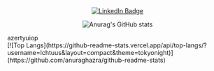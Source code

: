 <!--
**Ichtuus/Ichtuus** is a ✨ _special_ ✨ repository because its `README.md` (this file) appears on your GitHub profile.
- :telescope: I’m working as a Software Engineer and contributing to frontend and backend for building web applications.

- :seedling: Exploring Technical Content Writing.

- :zap: In my free time, I solve problems on GeeksforGeeks and read tech articles.

- :mailbox:How to reach me: [![Linkedin Badge](https://img.shields.io/badge/-kakbar-blue?style=flat&logo=Linkedin&logoColor=white)](your-linkedin-url)
Here are some ideas to get you started:

- 🔭 I’m currently working on ...
- 🌱 I’m currently learning ...
- 👯 I’m looking to collaborate on ...
- 🤔 I’m looking for help with ...
- 💬 Ask me about ...
- 📫 How to reach me: ...
- 😄 Pronouns: ...
- ⚡ Fun fact: ...
-->
<div align="center">
<!--  <div id="header">
    <img src="https://media.giphy.com/media/QTfX9Ejfra3ZmNxh6B/giphy.gif" width="100"/>
  </div>-->
  <div id="badges">
    <a href="https://www.linkedin.com/in/nicolas-d-5b6708162">
      <img src="https://img.shields.io/badge/LinkedIn-blue?style=for-the-badge&logo=linkedin&logoColor=white" alt="LinkedIn Badge"/>
    </a>
  </div>

  ![Anurag's GitHub stats](https://github-readme-stats.vercel.app/api?username=Ichtuus&show_icons=true&theme=tokyonight)
    


</div>
<div>
azertyuiop
</div>
<div>
  [![Top Langs](https://github-readme-stats.vercel.app/api/top-langs/?username=Ichtuus&layout=compact&theme=tokyonight)](https://github.com/anuraghazra/github-readme-stats)
</div>
